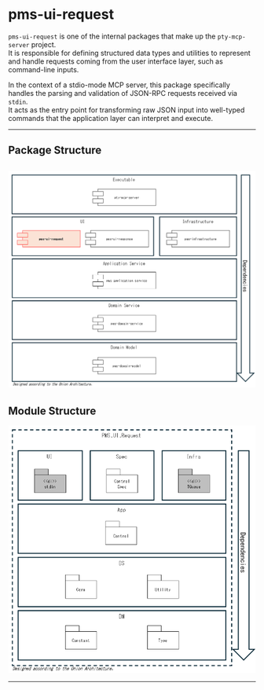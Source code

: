 # pms-ui-request

`pms-ui-request` is one of the internal packages that make up the `pty-mcp-server` project.  
It is responsible for defining structured data types and utilities to represent and handle requests coming from the user interface layer, such as command-line inputs.

In the context of a stdio-mode MCP server, this package specifically handles the parsing and validation of JSON-RPC requests received via `stdin`.  
It acts as the entry point for transforming raw JSON input into well-typed commands that the application layer can interpret and execute.

---

## Package Structure
![Deployment Diagram](./docs/11-1.png)
---

## Module Structure
![Package Structure](./docs/11-2.png)

---

